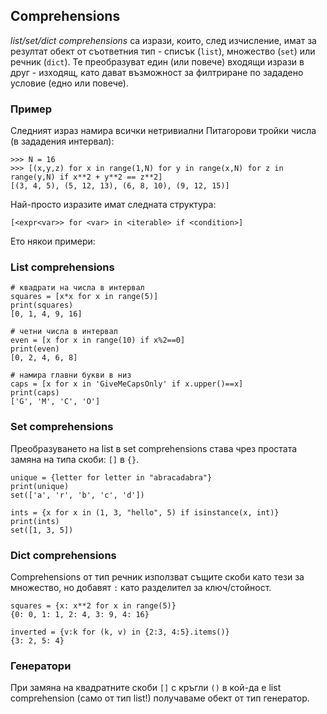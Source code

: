 ## Comprehensions

*list/set/dict comprehensions* са изрази, които, след изчисление, имат за резултат обект от съответния тип - 
списък (```list```), множество (```set```) или речник (```dict```). Те преобразуват един (или повече) входящи изрази в друг - изходящ, като дават
възможност за филтриране по зададено условие (едно или повече).

### Пример
Следният израз намира всички нетривиални Питагорови тройки числа (в зададения интервал):
```
>>> N = 16
>>> [(x,y,z) for x in range(1,N) for y in range(x,N) for z in range(y,N) if x**2 + y**2 == z**2]
[(3, 4, 5), (5, 12, 13), (6, 8, 10), (9, 12, 15)]
```

Най-просто изразите имат следната структура:
```
[<expr<var>> for <var> in <iterable> if <condition>]
```

Ето някои примери:

### List comprehensions
```
# квадрати на числа в интервал
squares = [x*x for x in range(5)]
print(squares)
[0, 1, 4, 9, 16]

# четни числа в интервал
even = [x for x in range(10) if x%2==0]
print(even)
[0, 2, 4, 6, 8]

# намира главни букви в низ
caps = [x for x in 'GiveMeCapsOnly' if x.upper()==x]
print(caps)
['G', 'M', 'C', 'O']
```

### Set comprehensions
Преобразуването на list в set comprehensions става чрез простата замяна на типа скоби: ```[]``` в ```{}```.

```
unique = {letter for letter in "abracadabra"}
print(unique)
set(['a', 'r', 'b', 'c', 'd'])

ints = {x for x in (1, 3, "hello", 5) if isinstance(x, int)}
print(ints)
set([1, 3, 5])
```

### Dict comprehensions
Comprehensions от тип речник използват същите скоби като тези за множество, но добавят ```:``` като разделител за ключ/стойност.
```
squares = {x: x**2 for x in range(5)}
{0: 0, 1: 1, 2: 4, 3: 9, 4: 16}

inverted = {v:k for (k, v) in {2:3, 4:5}.items()}
{3: 2, 5: 4}
```

### Генератори
При замяна на квадратните скоби ```[]``` с кръгли ```()``` в кой-да е list comprehension (само от тип list!) получаваме обект 
от тип генератор.

